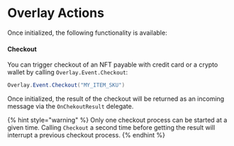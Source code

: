 # Overlay Actions

Once initialized, the following functionality is available:

#### Checkout

You can trigger checkout of an NFT payable with credit card or a crypto wallet by calling `Overlay.Event.Checkout`:&#x20;

```csharp
Overlay.Event.Checkout("MY_ITEM_SKU")
```

Once initialized, the result of the checkout will be returned as an incoming message via the `OnChekoutResult` delegate.

{% hint style="warning" %}
Only one checkout process can be started at a given time. Calling `Checkout` a second time before getting the result will interrupt a previous checkout process.
{% endhint %}

